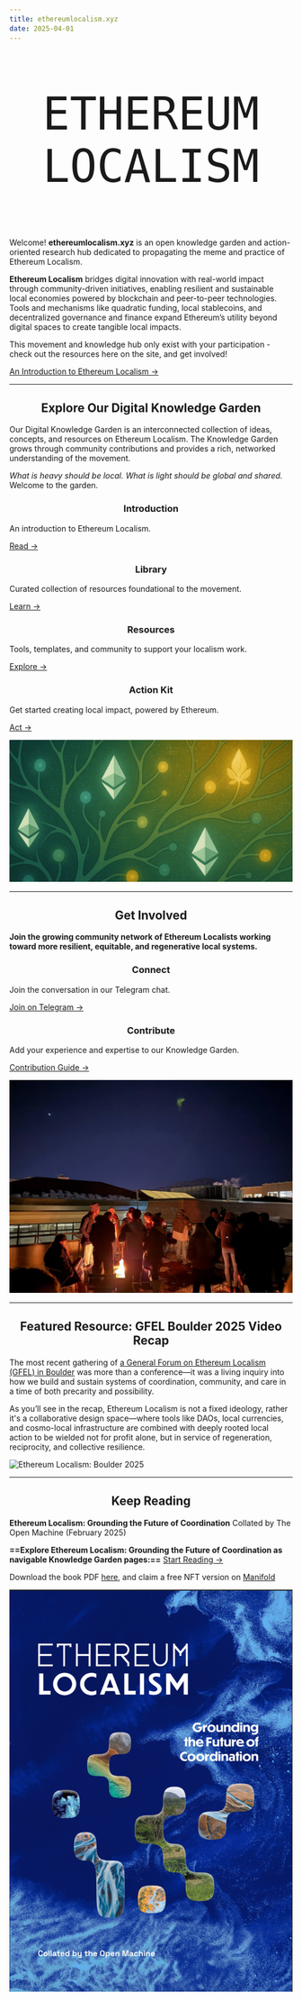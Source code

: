 ```yaml
---
title: ethereumlocalism.xyz
date: 2025-04-01
---
```


<style>

.page-header .popover-hint {
  display: none;
}

h1, h2, h3, h4, h5, h6 {
  text-align: center;
}



</style>

<div id="index-header" style="font-family: 'OnlyTrue', monospace; font-size: clamp(1.75rem, 10vw, 5rem); text-transform: uppercase; text-align: center; margin: 5rem auto; animation: ColorChange 15s infinite ease-in-out; ">Ethereum<br> Localism</div>

Welcome! **ethereumlocalism.xyz** is an open knowledge garden and action-oriented research hub dedicated to propagating the meme and practice of Ethereum Localism.

**Ethereum Localism** bridges digital innovation with real-world impact through community-driven initiatives, enabling resilient and sustainable local economies powered by blockchain and peer-to-peer technologies. Tools and mechanisms like quadratic funding, local stablecoins, and decentralized governance and finance expand Ethereum’s utility beyond digital spaces to create tangible local impacts.

This movement and knowledge hub only exist with your participation - check out the resources here on the site, and get involved!

[An Introduction to Ethereum Localism →](/introduction)

---

## Explore Our Digital Knowledge Garden

Our Digital Knowledge Garden is an interconnected collection of ideas, concepts, and resources on Ethereum Localism. The Knowledge Garden grows through community contributions and provides a rich, networked understanding of the movement.

_What is heavy should be local. What is light should be global and shared._ Welcome to the garden.

<div class="home-grid">
<div class="home-card">
    <h3>Introduction</h3>
    <p>An introduction to Ethereum Localism.</p>
    <a href="/introduction">Read →</a>
  </div>

  <div class="home-card">
    <h3>Library</h3>
    <p>Curated collection of resources foundational to the movement.</p>
    <a href="/library">Learn →</a>
  </div>
  
  <div class="home-card">
    <h3>Resources</h3>
    <p>Tools, templates, and community to support your localism work.</p>
    <a href="/resources">Explore →</a>
  </div>

  <div class="home-card">
    <h3>Action Kit</h3>
    <p>Get started creating local impact, powered by Ethereum.</p>
    <a href="/introduction/action-kit">Act →</a>
  </div>
</div>

![](assets/knowledgegarden-v2.png)

---

## Get Involved

**Join the growing community network of Ethereum Localists working toward more resilient, equitable, and regenerative local systems.**

<div class="home-grid">
  <div class="home-card">
    <h3>Connect</h3>
    <p>Join the conversation in our Telegram chat.</p>
    <a href="https://t.me/+5Enk4J4d98MyMDkx">Join on Telegram →</a>
  </div>

  <div class="home-card">
    <h3>Contribute</h3>
    <p>Add your experience and expertise to our Knowledge Garden.</p>
    <a href="/contribution-guide">Contribution Guide →</a>
  </div>
</div>

![](assets/gfel-bouldercircle.jpg)

---

## Featured Resource: GFEL Boulder 2025 Video Recap

The most recent gathering of [a General Forum on Ethereum Localism (GFEL) in Boulder](library/GFEL/GFEL-2025-Boulder-Documentation) was more than a conference—it was a living inquiry into how we build and sustain systems of coordination, community, and care in a time of both precarity and possibility.

As you’ll see in the recap, Ethereum Localism is not a fixed ideology, rather it's a collaborative design space—where tools like DAOs, local currencies, and cosmo-local infrastructure are combined with deeply rooted local action to be wielded not for profit alone, but in service of regeneration, reciprocity, and collective resilience.

![Ethereum Localism: Boulder 2025](https://youtu.be/1rGrFA1JTmo?si=NIGbXA9AW5RTYcRZ)

---

## Keep Reading

**Ethereum Localism: Grounding the Future of Coordination**
Collated by The Open Machine (February 2025)

**==Explore Ethereum Localism: Grounding the Future of Coordination as navigable Knowledge Garden pages:==**
[Start Reading →](library/Ethereum-Localism/ethereum-localism-book/index)

Download the book PDF [here](https://qxvqdga4v2uhlcgh7bvl5m6rukrhmesy6uzingqov76jw5miy3ka.arweave.net/hesBmByuqHWIx_hqvrPRoqJ2Elj1MoaaDq_8m3WIxtQ), and claim a free NFT version on [Manifold](https://app.manifold.xyz/c/ethereum-localism)

![](assets/ELbookcover.png)

